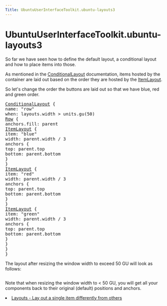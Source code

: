 ```yaml
---
Title: UbuntuUserInterfaceToolkit.ubuntu-layouts3
---
```


# UbuntuUserInterfaceToolkit.ubuntu-layouts3

<span class="subtitle"></span>
<!-- $$$ubuntu-layouts3.html-description -->
<p>So far we have seen how to define the default layout, a conditional layout and how to place items into those.</p>
<p>As mentioned in the <a href="Ubuntu.Layouts.ConditionalLayout.md">ConditionalLayout</a> documentation, items hosted by the container are laid out based on the order they are hosted by the <a href="Ubuntu.Layouts.ItemLayout.md">ItemLayout</a>.</p>
<p>So let's change the order the buttons are laid out so that we have blue, red and green order.</p>
<pre class="qml"><span class="type"><a href="Ubuntu.Layouts.ConditionalLayout.md">ConditionalLayout</a></span> {
<span class="name">name</span>: <span class="string">&quot;row&quot;</span>
<span class="name">when</span>: <span class="name">layouts</span>.<span class="name">width</span> <span class="operator">&gt;</span> <span class="name">units</span>.<span class="name">gu</span>(<span class="number">50</span>)
<span class="type"><a href="../sdk-15.04/QtQuick.Row.md">Row</a></span> {
<span class="name">anchors</span>.fill: <span class="name">parent</span>
<span class="type"><a href="Ubuntu.Layouts.ItemLayout.md">ItemLayout</a></span> {
<span class="name">item</span>: <span class="string">&quot;blue&quot;</span>
<span class="name">width</span>: <span class="name">parent</span>.<span class="name">width</span> <span class="operator">/</span> <span class="number">3</span>
<span class="type">anchors</span> {
<span class="name">top</span>: <span class="name">parent</span>.<span class="name">top</span>
<span class="name">bottom</span>: <span class="name">parent</span>.<span class="name">bottom</span>
}
}
<span class="type"><a href="Ubuntu.Layouts.ItemLayout.md">ItemLayout</a></span> {
<span class="name">item</span>: <span class="string">&quot;red&quot;</span>
<span class="name">width</span>: <span class="name">parent</span>.<span class="name">width</span> <span class="operator">/</span> <span class="number">3</span>
<span class="type">anchors</span> {
<span class="name">top</span>: <span class="name">parent</span>.<span class="name">top</span>
<span class="name">bottom</span>: <span class="name">parent</span>.<span class="name">bottom</span>
}
}
<span class="type"><a href="Ubuntu.Layouts.ItemLayout.md">ItemLayout</a></span> {
<span class="name">item</span>: <span class="string">&quot;green&quot;</span>
<span class="name">width</span>: <span class="name">parent</span>.<span class="name">width</span> <span class="operator">/</span> <span class="number">3</span>
<span class="type">anchors</span> {
<span class="name">top</span>: <span class="name">parent</span>.<span class="name">top</span>
<span class="name">bottom</span>: <span class="name">parent</span>.<span class="name">bottom</span>
}
}
}
}</pre>
<p>The layout after resizing the window width to exceed 50 GU will look as follows:</p>
<p class="centerAlign"><img src="https://developer.ubuntu.com/static/devportal_uploaded/07cd8265-65ed-4595-a709-b9bd17d9f13c-../ubuntu-layouts3/images/layout2.png" alt="" /></p><p>Note that when resizing the window width to &lt; 50 GU, you will get all your components back to their original (default) positions and anchors.</p>
<!-- @@@ubuntu-layouts3.html -->
<p class="naviNextPrevious footerNavi">
<li><a class="nextPage" href="UbuntuUserInterfaceToolkit.ubuntu-layouts4.md">Layouts - Lay out a single item differently from others</a></li>
</p>
